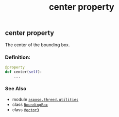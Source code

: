 ﻿---
title: center property
second_title: Aspose.3D for Python via .NET API References
description: 
type: docs
weight: 80
url: /python-net/aspose.threed.utilities/boundingbox/center/
is_root: false
---

## center property


The center of the bounding box.
### Definition:
```python
@property
def center(self):
    ...
```

### See Also
* module [`aspose.threed.utilities`](../../)
* class [`BoundingBox`](/3d/python-net/aspose.threed.utilities/boundingbox)
* class [`Vector3`](/3d/python-net/aspose.threed.utilities/vector3)
